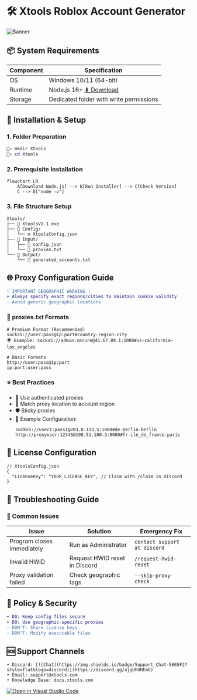 # 🛠️ Xtools Roblox Account Generator 
![Banner](https://via.placeholder.com/800x200.png?text=Xtools+Roblox+Generator+🚀) *<!-- Consider adding actual banner image -->*

## 📦 System Requirements
| Component | Specification |
|-----------|---------------|
| OS        | Windows 10/11 (64-bit) |
| Runtime   | Node.js 16+ [⬇ Download](https://nodejs.org/) |
| Storage   | Dedicated folder with write permissions |

## 🚀 Installation & Setup

### 1. Folder Preparation
```powershell
📁> mkdir Xtools
📁> cd Xtools
```

### 2. Prerequisite Installation
```mermaid
flowchart LR
    A[Download Node.js] --> B[Run Installer] --> C[Check Version]
    C --> D["node -v"]

```

### 3. File Structure Setup
```folder-structure
Xtools/
├── 🚀 XtoolsV1.1.exe
├── 📁 Config/
│   └── ⚙️ XtoolsConfig.json
├── 📁 Input/
│   ├── 📄 config.json
│   └── 📄 proxies.txt
└── 📁 Output/
    └── 📄 generated_accounts.txt
```

## 🌐 Proxy Configuration Guide
```diff
! IMPORTANT GEOGRAPHIC WARNING !
+ Always specify exact regions/cities to maintain cookie validity
- Avoid generic geographic locations
```

### 📝 proxies.txt Formats
```proxy-examples
# Premium Format (Recommended)
socks5://user:pass@ip:port#country-region-city
🌍 Example: socks5://admin:secure@45.67.89.1:1080#us-california-los_angeles

# Basic Formats
http://user:pass@ip:port
ip:port:user:pass
```

### ⭐ Best Practices
- 🔐 Use authenticated proxies
- 🌆 Match proxy location to account region
- 🛡️ Sticky proxies
- 📍 Example Configuration:
  ```plaintext
  socks5://user1:pass1@203.0.113.5:1080#de-berlin-berlin
  http://proxyuser:12345@198.51.100.3:8080#fr-ile_de_france-paris
  ```

## 🔐 License Configuration
```jsonc
// XtoolsConfig.json
{
  "LicenseKey": "YOUR_LICENSE_KEY", // Claim with /claim in Discord
}
```

## 🚨 Troubleshooting Guide

### 🛑 Common Issues
| Issue                      | Solution                      | Emergency Fix           |
|----------------------------|-------------------------------|-------------------------|
| Program closes immediately | Run as Administrator          | `contact support at discord` |
| Invalid HWID               | Request HWID reset in Discord | `/request-hwid-reset`   |
| Proxy validation failed    | Check geographic tags         | `--skip-proxy-check`    |

## 📜 Policy & Security
```diff
+ DO: Keep config files secure
+ DO: Use geographic-specific proxies
- DON'T: Share license keys
- DON'T: Modify executable files
```

## 🆘 Support Channels
```contact-cards
• Discord: [![Chat](https://img.shields.io/badge/Support_Chat-5865F2?style=flat&logo=discord)](https://discord.gg/ajgUhUHEmG)
• Email: support@xtools.com
• Knowledge Base: docs.xtools.com
```

[![Open in Visual Studio Code](https://img.shields.io/badge/Open_in-VSCode-007ACC?style=for-the-badge&logo=visual-studio-code)](vscode://file/C:/Xtools)
